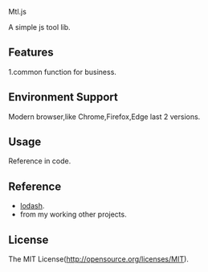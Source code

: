 Mtl.js

A simple js tool lib.


## Features

1.common function for business.

## Environment Support

Modern browser,like Chrome,Firefox,Edge last 2 versions.

## Usage

Reference in code.

## Reference

- [lodash](https://github.com/lodash/lodash).
- from my working other projects.

## License

The MIT License(http://opensource.org/licenses/MIT).

